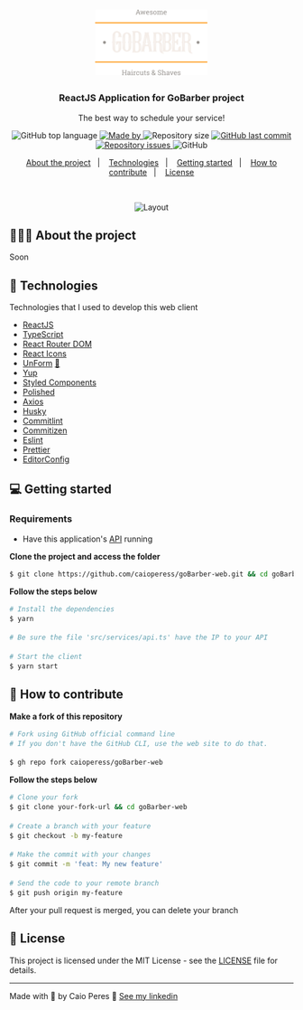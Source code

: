 <h1 align="center">
  <img alt="Logo" src="./src/assets/logo.svg" width="200px">
</h1>

<h3 align="center">
  ReactJS Application for GoBarber project
</h3>

<p align="center">The best way to schedule your service!</p>

<p align="center">
  <img alt="GitHub top language" src="https://img.shields.io/github/languages/top/caioperess/goBarber-web?color=%23FF9000">

  <a href="https://www.linkedin.com/in/caioperess/" target="_blank" rel="noopener noreferrer">
    <img alt="Made by" src="https://img.shields.io/badge/made%20by-%20caio%20peres-%23FF9000">
  </a>

  <img alt="Repository size" src="https://img.shields.io/github/repo-size/caioperess/goBarber-web?color=%23FF9000">

  <a href="https://github.com/caioperess/goBarber-web/commits/master">
    <img alt="GitHub last commit" src="https://img.shields.io/github/last-commit/caioperess/goBarber-web?color=%23FF9000">
  </a>

  <a href="https://github.com/caioperess/goBarber-web/issues">
    <img alt="Repository issues" src="https://img.shields.io/github/issues/caioperess/goBarber-web?color=%23FF9000">
  </a>

  <img alt="GitHub" src="https://img.shields.io/github/license/caioperess/goBarber-web?color=%23FF9000">
</p>

<p align="center">
  <a href="#%EF%B8%8F-about-the-project">About the project</a>&nbsp;&nbsp;&nbsp;|&nbsp;&nbsp;&nbsp;
  <a href="#-technologies">Technologies</a>&nbsp;&nbsp;&nbsp;|&nbsp;&nbsp;&nbsp;
  <a href="#-getting-started">Getting started</a>&nbsp;&nbsp;&nbsp;|&nbsp;&nbsp;&nbsp;
  <a href="#-how-to-contribute">How to contribute</a>&nbsp;&nbsp;&nbsp;|&nbsp;&nbsp;&nbsp;
  <a href="#-license">License</a>
</p>

</br>

<p align="center">
  <img alt="Layout" src="https://res.cloudinary.com/eliasgcf/image/upload/v1588811213/GoBarber/Kapture_2020-05-06_at_21.25.26_tijnl5.gif">
</p>

## 💇🏻‍♂️ About the project

Soon

## 🚀 Technologies

Technologies that I used to develop this web client

- [ReactJS](https://reactjs.org/)
- [TypeScript](https://www.typescriptlang.org/)
- [React Router DOM](https://reacttraining.com/react-router/)
- [React Icons](https://react-icons.netlify.com/#/)
- [UnForm](https://unform.dev/) [💜](https://rocketseat.com.br/)
- [Yup](https://github.com/jquense/yup)
- [Styled Components](https://styled-components.com/)
- [Polished](https://github.com/styled-components/polished)
- [Axios](https://github.com/axios/axios)
- [Husky](https://github.com/typicode/husky)
- [Commitlint](https://github.com/conventional-changelog/commitlint)
- [Commitizen](https://github.com/commitizen/cz-cli)
- [Eslint](https://eslint.org/)
- [Prettier](https://prettier.io/)
- [EditorConfig](https://editorconfig.org/)

## 💻 Getting started

### Requirements

- Have this application's [API](https://github.com/caioperess/goBarber_api) running

**Clone the project and access the folder**

```bash
$ git clone https://github.com/caioperess/goBarber-web.git && cd goBarber-web
```

**Follow the steps below**

```bash
# Install the dependencies
$ yarn

# Be sure the file 'src/services/api.ts' have the IP to your API

# Start the client
$ yarn start
```

## 🤔 How to contribute

**Make a fork of this repository**

```bash
# Fork using GitHub official command line
# If you don't have the GitHub CLI, use the web site to do that.

$ gh repo fork caioperess/goBarber-web
```

**Follow the steps below**

```bash
# Clone your fork
$ git clone your-fork-url && cd goBarber-web

# Create a branch with your feature
$ git checkout -b my-feature

# Make the commit with your changes
$ git commit -m 'feat: My new feature'

# Send the code to your remote branch
$ git push origin my-feature
```

After your pull request is merged, you can delete your branch

## 📝 License

This project is licensed under the MIT License - see the [LICENSE](LICENSE.md) file for details.

---

Made with 💜 by Caio Peres 👋 [See my linkedin](https://www.linkedin.com/in/caioperess/)
